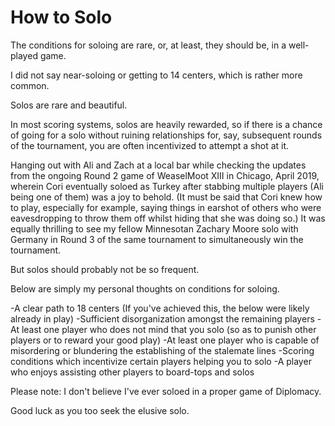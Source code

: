 # How to Solo

The conditions for soloing are rare, or, at least, they should be, in a well-played game.

I did not say near-soloing or getting to 14 centers, which is rather more common. 

Solos are rare and beautiful.

In most scoring systems, solos are heavily rewarded, so if there is a chance of going for a solo without ruining relationships for, say, subsequent rounds of the tournament, you are often incentivized to attempt a shot at it.

Hanging out with Ali and Zach at a local bar while checking the updates from the ongoing Round 2 game of WeaselMoot XIII in Chicago, April 2019, wherein Cori eventually soloed as Turkey after stabbing multiple players (Ali being one of them) was a joy to behold. (It must be said that Cori knew how to play, especially for example, saying things in earshot of others who were eavesdropping to throw them off whilst hiding that she was doing so.) It was equally thrilling to see my fellow Minnesotan Zachary Moore solo with Germany in Round 3 of the same tournament to simultaneously win the tournament.  

But solos should probably not be so frequent.  

Below are simply my personal thoughts on conditions for soloing. 

-A clear path to 18 centers (If you've achieved this, the below were likely already in play)
-Sufficient disorganization amongst the remaining players
-At least one player who does not mind that you solo (so as to punish other players or to reward your good play)
-At least one player who is capable of misordering or blundering the establishing of the stalemate lines
-Scoring conditions which incentivize certain players helping you to solo
-A player who enjoys assisting other players to board-tops and solos

Please note: I don't believe I've ever soloed in a proper game of Diplomacy.

Good luck as you too seek the elusive solo.
